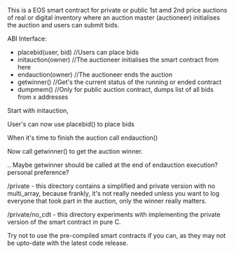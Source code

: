 This is a EOS smart contract for private or public 1st amd 2nd price auctions of real or digital inventory where an auction master (auctioneer) initialises the auction and users can submit bids.

ABI Interface:
- placebid(user, bid) //Users can place bids
- initauction(owner) //The auctioneer initialises the smart contract from here
- endauction(owner) //The auctioneer ends the auction
- getwinner() //Get's the current status of the running or ended contract
- dumpmem() //Only for public auction contract, dumps list of all bids from x addresses

Start with initauction,

User's can now use placebid() to place bids

When it's time to finish the auction call endauction()

Now call getwinner() to get the auction winner.

.. Maybe getwinner should be called at the end of endauction execution? personal preference?

/private - this directory contains a simplified and private version with no multi_array, because frankly, it's not really needed unless you want to log everyone that took part in the auction, only the winner really matters.

/private/no_cdt - this directory experiments with implementing the private version of the smart contract in pure C.

Try not to use the pre-compiled smart contracts if you can, as they may not be upto-date with the latest code release.
